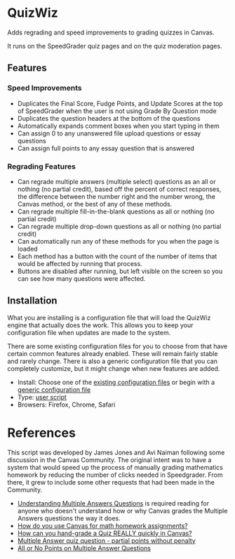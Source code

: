 # QuizWiz
Adds regrading and speed improvements to grading quizzes in Canvas.

It runs on the SpeedGrader quiz pages and on the quiz moderation pages.

## Features
### Speed Improvements
* Duplicates the Final Score, Fudge Points, and Update Scores at the top of SpeedGrader when the user is not using Grade By Question mode
* Duplicates the question headers at the bottom of the questions
* Automatically expands comment boxes when you start typing in them
* Can assign 0 to any unanswered file upload questions or essay questions
* Can assign full points to any essay question that is answered

### Regrading Features
* Can regrade multiple answers (multiple select) questions as an all or nothing (no partial credit), based off the percent of correct responses, the difference between the number right and the number wrong, the Canvas method, or the best of any of these methods.
* Can regrade multiple fill-in-the-blank questions as all or nothing (no partial credit)
* Can regrade multiple drop-down questions as all or nothing (no partial credit)
* Can automatically run any of these methods for you when the page is loaded
* Each method has a button with the count of the number of items that would be affected by running that process.
* Buttons are disabled after running, but left visible on the screen so you can see how many questions were affected.

## Installation
What you are installing is a configuration file that will load the QuizWiz engine that actually does the work. This allows you to keep your configuration file when updates are made to the system.

There are some existing configuration files for you to choose from that have certain common features already enabled. These will remain fairly stable and rarely change. There is also a generic configuration file that you can completely customize, but it might change when new features are added. 

* Install: Choose one of the [existing configuration files](configs/) or begin with a [generic configuration file](https://github.com/jamesjonesmath/canvancement/raw/master/quizzes/quizwiz/quizwiz.user.js)
* Type: [user script](../../USERSCRIPTS.md)
* Browsers: Firefox, Chrome, Safari

# References
This script was developed by James Jones and Avi Naiman following some discussion in the Canvas Community. 
The original intent was to have a system that would speed up the process of manually grading mathematics homework by reducing the number of clicks needed in Speedgrader. From there, it grew to include some other requests that had been made in the Community.
* [Understanding Multiple Answers Questions](https://community.canvaslms.com/docs/DOC-6674) is required reading for anyone who doesn't understand how or why Canvas grades the Multiple Answers questions the way it does.
* [How do you use Canvas for math homework assignments?](https://community.canvaslms.com/message/33657)
* [How can you hand-grade a Quiz REALLY quickly in Canvas?](https://community.canvaslms.com/message/33481)
* [Multiple Answer quiz question - partial points without penalty](https://community.canvaslms.com/ideas/2443)
* [All or No Points on Multiple Answer Questions](https://community.canvaslms.com/ideas/1241)


